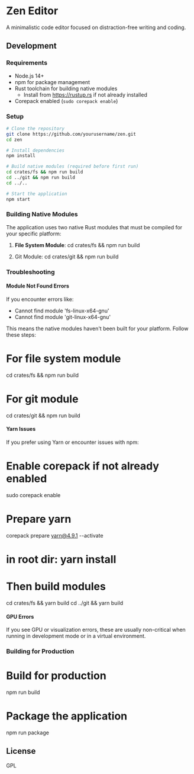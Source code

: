 # Zen Editor

A minimalistic code editor focused on distraction-free writing and coding.

## Development

### Requirements

- Node.js 14+
- npm for package management
- Rust toolchain for building native modules
  - Install from https://rustup.rs if not already installed
- Corepack enabled (`sudo corepack enable`)

### Setup

```bash
# Clone the repository
git clone https://github.com/yourusername/zen.git
cd zen

# Install dependencies
npm install

# Build native modules (required before first run)
cd crates/fs && npm run build
cd ../git && npm run build
cd ../..

# Start the application
npm start
```

### Building Native Modules

The application uses two native Rust modules that must be compiled for your specific platform:

1. **File System Module**:
cd crates/fs && npm run build

2. Git Module:
cd crates/git && npm run build

### Troubleshooting

#### Module Not Found Errors

If you encounter errors like:
- Cannot find module 'fs-linux-x64-gnu'
- Cannot find module 'git-linux-x64-gnu'

This means the native modules haven't been built for your platform. Follow these steps:

# For file system module
cd crates/fs && npm run build

# For git module
cd crates/git && npm run build

#### Yarn Issues

If you prefer using Yarn or encounter issues with npm:

# Enable corepack if not already enabled
sudo corepack enable

# Prepare yarn
corepack prepare yarn@4.9.1 --activate

# in root dir: yarn install

# Then build modules
cd crates/fs && yarn build
cd ../git && yarn build

#### GPU Errors

If you see GPU or visualization errors, these are usually non-critical when running in development mode or in a virtual environment.

### Building for Production

# Build for production
npm run build

# Package the application
npm run package

## License

GPL
